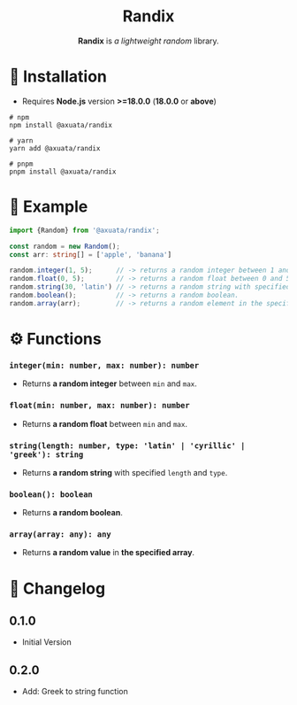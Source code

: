 <div align=center>
  <h1><b>Randix</b></h1>
  <p><b>Randix</b> is <i>a lightweight random</i> library.</p>
</div>

# 🚀 Installation
- Requires **Node.js** version **>=18.0.0** (**18.0.0** or **above**)
```shell
# npm
npm install @axuata/randix

# yarn
yarn add @axuata/randix

# pnpm
pnpm install @axuata/randix
```

# 📝 Example
```typescript
import {Random} from '@axuata/randix';

const random = new Random();
const arr: string[] = ['apple', 'banana']

random.integer(1, 5);      // -> returns a random integer between 1 and 5.
random.float(0, 5);        // -> returns a random float between 0 and 5.
random.string(30, 'latin') // -> returns a random string with specified length and character type.
random.boolean();          // -> returns a random boolean.
random.array(arr);         // -> returns a random element in the specified array.
```

# ⚙️ Functions
### `integer(min: number, max: number): number`
- Returns **a random integer** between `min` and `max`.
### `float(min: number, max: number): number`
- Returns **a random float** between `min` and `max`.
### `string(length: number, type: 'latin' | 'cyrillic' | 'greek'): string`
- Returns **a random string** with specified `length` and `type`.
### `boolean(): boolean`
- Returns **a random boolean**.
### `array(array: any): any`
- Returns **a random value** in **the specified array**.

# 📜 Changelog
## 0.1.0
- Initial Version
## 0.2.0
- Add: Greek to string function